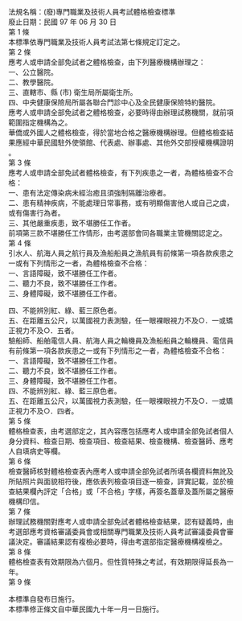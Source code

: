 法規名稱：(廢)專門職業及技術人員考試體格檢查標準  
廢止日期：民國 97 年 06 月 30 日  
第 1 條  
本標準依專門職業及技術人員考試法第七條規定訂定之。  
第 2 條  
應考人或申請全部免試者之體格檢查，由下列醫療機構辦理之：  
一、公立醫院。  
二、教學醫院。  
三、直轄市、縣 (市) 衛生局所屬衛生所。  
四、中央健康保險局所屬各聯合門診中心及全民健康保險特約醫院。  
應考人或申請全部免試者之體格檢查，必要時得由辦理試務機關，就前項  
範圍指定機構為之。  
華僑或外國人之體格檢查，得於當地合格之醫療機構辦理。但體格檢查結  
果應經中華民國駐外使領館、代表處、辦事處、其他外交部授權機構證明  
。  
第 3 條  
應考人或申請全部免試者體格檢查，有下列疾患之一者，為體格檢查不合  
格：  
一、患有法定傳染病未經治癒且須強制隔離治療者。  
二、患有精神疾病，不能處理日常事務，或有明顯傷害他人或自己之虞，  
或有傷害行為者。  
三、其他嚴重疾患，致不堪勝任工作者。  
前項第三款不堪勝任工作情形，由考選部會同各職業主管機關認定之。  
第 4 條  
引水人、航海人員之航行員及漁船船員之漁航員有前條第一項各款疾患之  
一或有下列情形之一者，為體格檢查不合格：  
一、言語障礙，致不堪勝任工作者。  
二、聽力不良，致不堪勝任工作者。  
三、身體障礙，致不堪勝任工作者。  


四、不能辨別紅、綠、藍三原色者。  
五、在距離五公尺，以萬國視力表測驗，任一眼裸眼視力不及○．一或矯  
正視力不及○．五者。  
驗船師、船舶電信人員、航海人員之輪機員及漁船船員之輪機員、電信員  
有前條第一項各款疾患之一或有下列情形之一者，為體格檢查不合格：  
一、言語障礙，致不堪勝任工作者。  
二、聽力不良，致不堪勝任工作者。  
三、身體障礙，致不堪勝任工作者。  
四、不能辨別紅、綠、藍三原色者。  
五、在距離五公尺，以萬國視力表測驗，任一眼裸眼視力不及○．一或矯  
正視力不及○．四者。  
第 5 條  
體格檢查表，由考選部定之，其內容應包括應考人或申請全部免試者個人  
身分資料、檢查日期、檢查項目、檢查結果、檢查機構、檢查醫師、應考  
人自填病史等欄。  
第 6 條  
檢查醫師核對體格檢查表內應考人或申請全部免試者所填各欄資料無訛及  
所貼照片與面貌相符後，應依表列檢查項目逐一檢查，詳實記載，並於檢  
查結果欄內評定「合格」或「不合格」字樣，再簽名蓋章及蓋所屬之醫療  
機構印信。  
第 7 條  
辦理試務機關對應考人或申請全部免試者體格檢查結果，認有疑義時，由  
考選部應考資格審議委員會或相關專門職業及技術人員考試審議委員會審  
議決定。審議結果認有複檢必要時，得由考選部指定醫療機構複檢之。  
第 8 條  
體格檢查表有效期限為六個月。但性質特殊之考試，有效期限得延長為一  
年。  
第 9 條  


本標準自發布日施行。  
本標準修正條文自中華民國九十年一月一日施行。  


